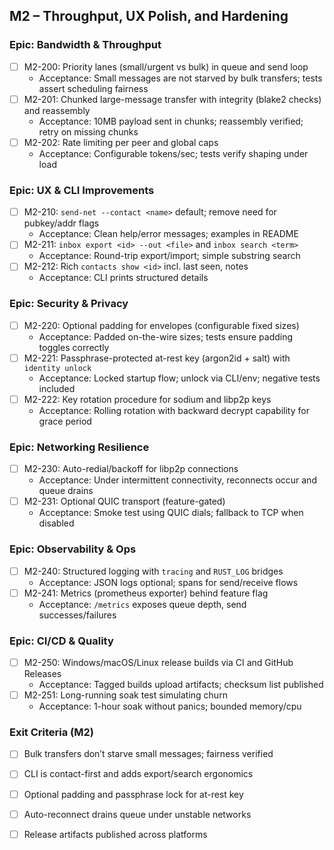 ## M2 – Throughput, UX Polish, and Hardening

### Epic: Bandwidth & Throughput
- [ ] M2-200: Priority lanes (small/urgent vs bulk) in queue and send loop
  - Acceptance: Small messages are not starved by bulk transfers; tests assert scheduling fairness
- [ ] M2-201: Chunked large-message transfer with integrity (blake2 checks) and reassembly
  - Acceptance: 10MB payload sent in chunks; reassembly verified; retry on missing chunks
- [ ] M2-202: Rate limiting per peer and global caps
  - Acceptance: Configurable tokens/sec; tests verify shaping under load

### Epic: UX & CLI Improvements
- [ ] M2-210: `send-net --contact <name>` default; remove need for pubkey/addr flags
  - Acceptance: Clean help/error messages; examples in README
- [ ] M2-211: `inbox export <id> --out <file>` and `inbox search <term>`
  - Acceptance: Round-trip export/import; simple substring search
- [ ] M2-212: Rich `contacts show <id>` incl. last seen, notes
  - Acceptance: CLI prints structured details

### Epic: Security & Privacy
- [ ] M2-220: Optional padding for envelopes (configurable fixed sizes)
  - Acceptance: Padded on-the-wire sizes; tests ensure padding toggles correctly
- [ ] M2-221: Passphrase-protected at-rest key (argon2id + salt) with `identity unlock`
  - Acceptance: Locked startup flow; unlock via CLI/env; negative tests included
- [ ] M2-222: Key rotation procedure for sodium and libp2p keys
  - Acceptance: Rolling rotation with backward decrypt capability for grace period

### Epic: Networking Resilience
- [ ] M2-230: Auto-redial/backoff for libp2p connections
  - Acceptance: Under intermittent connectivity, reconnects occur and queue drains
- [ ] M2-231: Optional QUIC transport (feature-gated)
  - Acceptance: Smoke test using QUIC dials; fallback to TCP when disabled

### Epic: Observability & Ops
- [ ] M2-240: Structured logging with `tracing` and `RUST_LOG` bridges
  - Acceptance: JSON logs optional; spans for send/receive flows
- [ ] M2-241: Metrics (prometheus exporter) behind feature flag
  - Acceptance: `/metrics` exposes queue depth, send successes/failures

### Epic: CI/CD & Quality
- [ ] M2-250: Windows/macOS/Linux release builds via CI and GitHub Releases
  - Acceptance: Tagged builds upload artifacts; checksum list published
- [ ] M2-251: Long-running soak test simulating churn
  - Acceptance: 1-hour soak without panics; bounded memory/cpu

### Exit Criteria (M2)
- [ ] Bulk transfers don’t starve small messages; fairness verified
- [ ] CLI is contact-first and adds export/search ergonomics
- [ ] Optional padding and passphrase lock for at-rest key
- [ ] Auto-reconnect drains queue under unstable networks
- [ ] Release artifacts published across platforms

